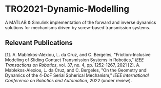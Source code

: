 # TRO2021-Dynamic-Modelling

A MATLAB & Simulink implementation of the forward and inverse dynamics solutions for mechanisms driven by screw-based transmission systems.

## Relevant Publications

[1]. A. Mablekos-Alexiou, L. da Cruz, and C. Bergeles, "Friction-Inclusive Modeling of Sliding Contact Transmission Systems in Robotics," *IEEE Transactions on Robotics*, vol. 37, no. 4, pp. 1252-1267, 2021
[2]. A. Mablekos-Alexiou, L. da Cruz, and C. Bergeles, "On the Geometry and Dynamics of the 4-DoF Serial Spherical Mechanism," *IEEE International Conference on Robotics and Automation*, 2022 (under review).
